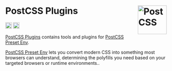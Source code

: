 # PostCSS Plugins [<img src="https://postcss.github.io/postcss/logo.svg" alt="PostCSS" width="90" height="90" align="right">][postcss]

[<img alt="build status" src="https://github.com/csstools/postcss-plugins/workflows/test/badge.svg" height="20">][cli-url]
[<img alt="support chat" src="https://img.shields.io/badge/support-chat-blue.svg" height="20">][git-url]

[PostCSS Plugins] contains tools and plugins for [PostCSS Preset Env].

[PostCSS Preset Env] lets you convert modern CSS into something most browsers
can understand, determining the polyfills you need based on your targeted
browsers or runtime environments..

[cli-img]: https://github.com/csstools/postcss-plugins/workflows/test/badge.svg
[cli-url]: https://github.com/csstools/postcss-plugins/actions/workflows/test.yml?query=workflow/test
[git-img]: https://img.shields.io/badge/support-chat-blue.svg
[git-url]: https://gitter.im/postcss/postcss

[PostCSS]: https://github.com/postcss/postcss
[PostCSS Plugins]: https://github.com/csstools/postcss-plugins
[PostCSS Preset Env]: https://github.com/csstools/postcss-plugins/tree/main/plugin-packs/postcss-preset-env
